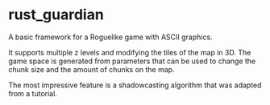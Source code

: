 # rust_guardian
A basic framework for a Roguelike game with ASCII graphics. 

It supports multiple z levels and modifying the tiles of the map in 3D. The game space is generated from parameters that can be used to change the chunk size and the amount of chunks on the map.

The most impressive feature is a shadowcasting algorithm that was adapted from a tutorial.

